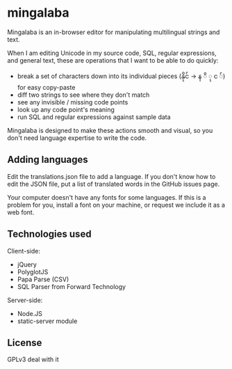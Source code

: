 # mingalaba

Mingalaba is an in-browser editor for manipulating multilingual strings and text.

When I am editing Unicode in my source code, SQL, regular expressions, and general text,
these are operations that I want to be able to do quickly:

- break a set of characters down into its individual pieces (နိုင် -> န ိ ု င ်) for easy copy-paste
- diff two strings to see where they don't match
- see any invisible / missing code points
- look up any code point's meaning
- run SQL and regular expressions against sample data

Mingalaba is designed to make these actions smooth and visual, so you don't need language expertise to write the code.

## Adding languages

Edit the translations.json file to add a language. If you don't know how
to edit the JSON file, put a list of translated words in the GitHub issues page.

Your computer doesn't have any fonts for some languages. If this is a problem for you, install a font on your machine, or request we include it as a web font.

## Technologies used

Client-side:

- jQuery
- PolyglotJS
- Papa Parse (CSV)
- SQL Parser from Forward Technology

Server-side:

- Node.JS
- static-server module

## License

GPLv3 deal with it
